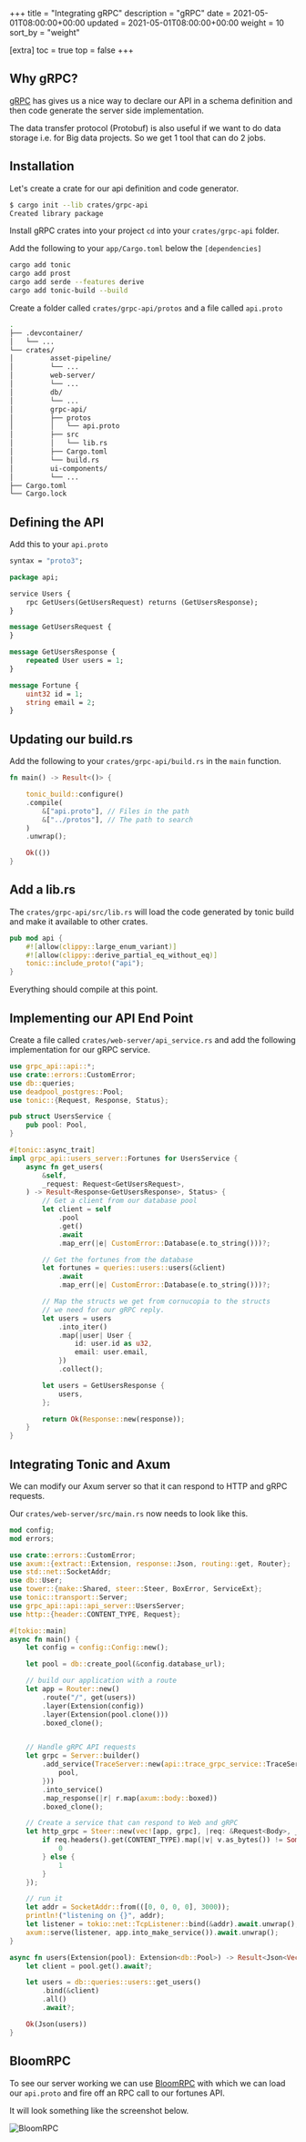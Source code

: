 +++
title = "Integrating gRPC"
description = "gRPC"
date = 2021-05-01T08:00:00+00:00
updated = 2021-05-01T08:00:00+00:00
weight = 10
sort_by = "weight"

[extra]
toc = true
top = false
+++

## Why gRPC?

[gRPC](https://grpc.io/) has gives us a nice way to declare our API in a schema definition and then code generate the server side implementation. 

The data transfer protocol (Protobuf) is also useful if we want to do data storage i.e. for Big data projects. So we get 1 tool that can do 2 jobs.

## Installation

Let's create a crate for our api definition and code generator.

```sh
$ cargo init --lib crates/grpc-api
Created library package
```

Install gRPC crates into your project `cd` into your `crates/grpc-api` folder.

Add the following to your `app/Cargo.toml` below the `[dependencies]` 

```sh
cargo add tonic
cargo add prost
cargo add serde --features derive
cargo add tonic-build --build
```

Create a folder called `crates/grpc-api/protos` and a file called `api.proto`

```sh
.
├── .devcontainer/
│   └── ...
└── crates/
│         asset-pipeline/
│         └── ...
│         web-server/
│         └── ...
│         db/
│         └── ...
│         grpc-api/
│         ├── protos
│         │   └── api.proto
│         ├── src
│         │   └── lib.rs
│         ├── Cargo.toml
│         └── build.rs
│         ui-components/
│         └── ...
├── Cargo.toml
└── Cargo.lock
```

## Defining the API

Add this to your `api.proto`

```proto
syntax = "proto3";

package api;

service Users {
    rpc GetUsers(GetUsersRequest) returns (GetUsersResponse);
}

message GetUsersRequest {
}

message GetUsersResponse {
    repeated User users = 1;
}

message Fortune {
    uint32 id = 1;
    string email = 2;
}
```

## Updating our build.rs

Add the following to your `crates/grpc-api/build.rs` in the `main` function.

```rust
fn main() -> Result<()> {

    tonic_build::configure()
    .compile(
        &["api.proto"], // Files in the path
        &["../protos"], // The path to search
    )
    .unwrap();

    Ok(())
}
```

## Add a lib.rs

The `crates/grpc-api/src/lib.rs` will load the code generated by tonic build and make it available to other crates.

```rust
pub mod api {
    #![allow(clippy::large_enum_variant)]
    #![allow(clippy::derive_partial_eq_without_eq)]
    tonic::include_proto!("api");
}
```

Everything should compile at this point.

## Implementing our API End Point

Create a file called `crates/web-server/api_service.rs` and add the following implementation for our gRPC service.

```rust
use grpc_api::api::*;
use crate::errors::CustomError;
use db::queries;
use deadpool_postgres::Pool;
use tonic::{Request, Response, Status};

pub struct UsersService {
    pub pool: Pool,
}

#[tonic::async_trait]
impl grpc_api::users_server::Fortunes for UsersService {
    async fn get_users(
        &self,
        _request: Request<GetUsersRequest>,
    ) -> Result<Response<GetUsersResponse>, Status> {
        // Get a client from our database pool
        let client = self
            .pool
            .get()
            .await
            .map_err(|e| CustomError::Database(e.to_string()))?;

        // Get the fortunes from the database
        let fortunes = queries::users::users(&client)
            .await
            .map_err(|e| CustomError::Database(e.to_string()))?;

        // Map the structs we get from cornucopia to the structs
        // we need for our gRPC reply.
        let users = users
            .into_iter()
            .map(|user| User {
                id: user.id as u32,
                email: user.email,
            })
            .collect();

        let users = GetUsersResponse {
            users,
        };

        return Ok(Response::new(response));
    }
}

```

## Integrating Tonic and Axum

We can modify our Axum server so that it can respond to HTTP and gRPC requests.

Our `crates/web-server/src/main.rs` now needs to look like this.

```rust
mod config;
mod errors;

use crate::errors::CustomError;
use axum::{extract::Extension, response::Json, routing::get, Router};
use std::net::SocketAddr;
use db::User;
use tower::{make::Shared, steer::Steer, BoxError, ServiceExt};
use tonic::transport::Server;
use grpc_api::api::api_server::UsersServer;
use http::{header::CONTENT_TYPE, Request};

#[tokio::main]
async fn main() {
    let config = config::Config::new();

    let pool = db::create_pool(&config.database_url);

    // build our application with a route
    let app = Router::new()
        .route("/", get(users))
        .layer(Extension(config))
        .layer(Extension(pool.clone()))
        .boxed_clone();


    // Handle gRPC API requests
    let grpc = Server::builder()
        .add_service(TraceServer::new(api::trace_grpc_service::TraceService {
            pool,
        }))
        .into_service()
        .map_response(|r| r.map(axum::body::boxed))
        .boxed_clone();

    // Create a service that can respond to Web and gRPC
    let http_grpc = Steer::new(vec![app, grpc], |req: &Request<Body>, _svcs: &[_]| {
        if req.headers().get(CONTENT_TYPE).map(|v| v.as_bytes()) != Some(b"application/grpc") {
            0
        } else {
            1
        }
    });

    // run it
    let addr = SocketAddr::from(([0, 0, 0, 0], 3000));
    println!("listening on {}", addr);
    let listener = tokio::net::TcpListener::bind(&addr).await.unwrap();
    axum::serve(listener, app.into_make_service()).await.unwrap();
}

async fn users(Extension(pool): Extension<db::Pool>) -> Result<Json<Vec<User>>, CustomError> {
    let client = pool.get().await?;

    let users = db::queries::users::get_users()
        .bind(&client)
        .all()
        .await?;

    Ok(Json(users))
}
```

## BloomRPC

To see our server working we can use [BloomRPC](https://github.com/bloomrpc/bloomrpc) with which we can load our `api.proto` and fire off an RPC call to our fortunes API.

It will look something like the screenshot below.

![BloomRPC](/bloom-rpc.png)
